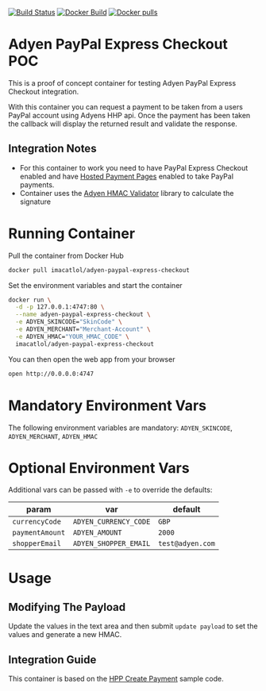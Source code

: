 [![Build Status](https://travis-ci.org/thomaslorentsen/adyen-paypal-express-checkout.svg?branch=master)](https://travis-ci.org/thomaslorentsen/adyen-paypal-express-checkout)
[![Docker Build](https://img.shields.io/docker/automated/imacatlol/adyen-paypal-express-checkout.svg)](https://hub.docker.com/r/imacatlol/adyen-paypal-express-checkout/)
[![Docker pulls](https://img.shields.io/docker/pulls/imacatlol/adyen-paypal-express-checkout.svg)](https://hub.docker.com/r/imacatlol/adyen-paypal-express-checkout/)

# Adyen PayPal Express Checkout POC
This is a proof of concept container for testing Adyen PayPal Express Checkout integration.

With this container you can request a payment to be taken from a users PayPal account using Adyens HHP api.
Once the payment has been taken the callback will display the returned result and validate the response.

## Integration Notes

- For this container to work you need to have PayPal Express Checkout enabled and have [Hosted Payment Pages](https://docs.adyen.com/developers/payment-methods/paypal) enabled to take PayPal payments.
- Container uses the [Adyen HMAC Validator](https://github.com/thomaslorentsen/adyen-hpp-hmac) library to calculate the signature

# Running Container
Pull the container from Docker Hub
```bash
docker pull imacatlol/adyen-paypal-express-checkout
```
Set the environment variables and start the container
```bash
docker run \
  -d -p 127.0.0.1:4747:80 \
  --name adyen-paypal-express-checkout \
  -e ADYEN_SKINCODE="SkinCode" \
  -e ADYEN_MERCHANT="Merchant-Account" \
  -e ADYEN_HMAC="YOUR_HMAC_CODE" \
  imacatlol/adyen-paypal-express-checkout
```
You can then open the web app from your browser
```bash
open http://0.0.0.0:4747
```
# Mandatory Environment Vars
The following environment variables are mandatory:
```ADYEN_SKINCODE```, ```ADYEN_MERCHANT```, ```ADYEN_HMAC```

# Optional Environment Vars
Additional vars can be passed with ```-e``` to override the defaults:

| param | var | default |
| --- | --- | --- |
| ```currencyCode``` | ```ADYEN_CURRENCY_CODE``` | ```GBP``` |
| ```paymentAmount``` | ```ADYEN_AMOUNT``` | ```2000``` |
| ```shopperEmail``` | ```ADYEN_SHOPPER_EMAIL``` | ```test@adyen.com``` |

# Usage
## Modifying The Payload
Update the values in the text area and then submit ```update payload``` to set the values and generate a new HMAC.
## Integration Guide
This container is based on the [HPP Create Payment](https://github.com/Adyen/adyen-php-sample-code/blob/master/1.HPP/SHA-256/create-payment-on-HPP-SHA256_advanced.php) sample code.

